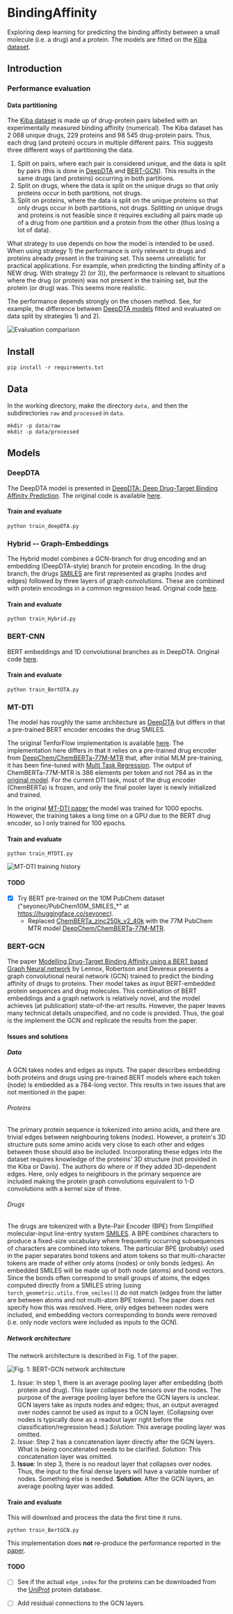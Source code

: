 # BindingAffinity
Exploring deep learning for predicting the binding affinity between a small molecule (i.e. a drug) and a protein. The models are fitted on the [Kiba dataset](https://pubs.acs.org/doi/10.1021/ci400709d).

## Introduction

### Performance evaluation

#### Data partitioning
The [Kiba dataset](https://pubs.acs.org/doi/10.1021/ci400709d) is made up of drug-protein pairs labelled with an experimentally measured binding affinity (numerical). The Kiba dataset has 2 068 unique drugs, 229 proteins and 98 545 drug-protein pairs. Thus, each drug (and protein) occurs in multiple different pairs. This suggests three different ways of partitioning the data. 

 1) Split on pairs, where each pair is considered unique, and the data is split by pairs (this is done in [DeepDTA](https://arxiv.org/abs/1801.10193) and [BERT-GCN](https://openreview.net/pdf?id=Zqf6RGp5lqf)). This results in the same drugs (and proteins) occurring in both partitions. 
 2) Split on drugs, where the data is split on the unique drugs so that only proteins occur in both partitions, not drugs. 
 3) Split on proteins, where the data is split on the unique proteins so that only drugs occur in both partitions, not drugs. Splitting on unique drugs and proteins is not feasible since it requires excluding all pairs made up of a drug from one partition and a protein from the other (thus losing a lot of data).

What strategy to use depends on how the model is intended to be used. When using strategy 1) the performance is only relevant to drugs and proteins already present in the training set. This seems unrealistic for practical applications. For example, when predicting the binding affinity of a NEW drug. With strategy 2) (or 3)), the performance is relevant to situations where the drug (or protein) was not present in the training set, but the protein (or drug) was. This seems more realistic.

The performance depends strongly on the chosen method. See, for example, the difference between [DeepDTA models](https://arxiv.org/abs/1801.10193) fitted and evaluated on data split by strategies 1) and 2).

![Evaluation comparison](fig/history_comparision_DeepDTA.png)

## Install
```termial
pip install -r requirements.txt
```

## Data
In the working directory, make the directory `data,` and then the subdirectories `raw` and `processed` in `data`.
```terminal
mkdir -p data/raw
mkdir -p data/processed
```

## Models

### DeepDTA
The DeepDTA model is presented in [DeepDTA: Deep Drug-Target Binding Affinity Prediction](https://arxiv.org/abs/1801.10193). The original code is available [here](https://github.com/hkmztrk/DeepDTA).

#### Train and evaluate
```terminal
python train_deepDTA.py
```
### Hybrid -- Graph-Embeddings
The Hybrid model combines a GCN-branch for drug encoding and an embedding (DeepDTA-style) branch for protein encoding. In the drug branch, the drugs [SMILES](https://en.wikipedia.org/wiki/Simplified_molecular-input_line-entry_system) are first represented as graphs (nodes and edges) followed by three layers of graph convolutions. These are combined with protein encodings in a common regression head. Original code [here](https://github.com/kalleknast/BindingAffinity).

#### Train and evaluate
```terminal
python train_Hybrid.py
```

### BERT-CNN
BERT embeddings and 1D convolutional branches as in DeepDTA. Original code [here](https://github.com/kalleknast/BindingAffinity). 

#### Train and evaluate
```terminal
python train_BertDTA.py
```

### MT-DTI
The model has roughly the same architecture as [DeepDTA](https://github.com/hkmztrk/DeepDTA) but differs in that a pre-trained BERT encoder encodes the drug SMILES.

The original TenforFlow implementation is available [here](https://github.com/deargen/mt-dti). The implementation here differs in that it relies on a pre-trained drug encoder from [DeepChem/ChemBERTa-77M-MTR](https://huggingface.co/DeepChem) that, after initial MLM pre-training, it has been fine-tuned with [Multi Task Regression](https://arxiv.org/abs/2209.01712). The output of ChemBERTa-77M-MTR is 386 elements per token and not 784 as in the [original model](https://github.com/deargen/mt-dti). For the current DTI task, most of the drug encoder (ChemBERTa) is frozen, and only the final pooler layer is newly initialized and trained.

In the original [MT-DTI paper](https://arxiv.org/abs/1908.06760) the model was trained for 1000 epochs. However, the training takes a long time on a GPU due to the BERT drug encoder, so I only trained for 100 epochs.

#### Train and evaluate
```terminal
python train_MTDTI.py
```

![MT-DTI training history](fig/training_history_MTDTI-zinc250k_epochs62.png)

#### TODO
- [x] Try BERT pre-trained on the 10M PubChem dataset ("seyonec/PubChem10M_SMILES_*" at https://huggingface.co/seyonec).
  - Replaced [ChemBERTa_zinc250k_v2_40k](https://huggingface.co/seyonec/ChemBERTa_zinc250k_v2_40k) with the 77M PubChem MTR model [DeepChem/ChemBERTa-77M-MTR](https://huggingface.co/DeepChem).

### BERT-GCN
The paper [Modelling Drug-Target Binding Affinity using a BERT based Graph Neural network](https://openreview.net/pdf?id=Zqf6RGp5lqf) by Lennox, Robertson and Devereux presents a graph convolutional neural network (GCN) trained to predict the binding affinity of drugs to proteins. Their model takes as input BERT-embedded protein sequences and drug molecules. This combination of BERT embeddings and a graph network is relatively novel, and the model achieves (at publication) state-of-the-art results. However, the paper leaves many technical details unspecified, and no code is provided. Thus, the goal is the implement the GCN and replicate the results from the paper.

#### Issues and solutions

##### Data
A GCN takes nodes and edges as inputs. The paper describes embedding both proteins and drugs using pre-trained BERT models where each token (node) is embedded as a 784-long vector. This results in two issues that are not mentioned in the paper.

###### Proteins

The primary protein sequence is tokenized into amino acids, and there are trivial edges between neighbouring tokens (nodes). However, a protein's 3D structure puts some amino acids very close to each other and edges between those should also be included. Incorporating these edges into the dataset requires knowledge of the proteins' 3D structure (not provided in the Kiba or Davis). The authors do where or if they added 3D-dependent edges. Here, only edges to neighbours in the primary sequence are included making the protein graph convolutions equivalent to 1-D convolutions with a kernel size of three.

###### Drugs

The drugs are tokenized with a Byte-Pair Encoder (BPE) from Simplified molecular-input line-entry system [SMILES](https://en.wikipedia.org/wiki/Simplified_molecular-input_line-entry_system). A BPE combines characters to produce a fixed-size vocabulary where frequently occurring subsequences of characters are combined into tokens. The particular BPE (probably) used in the paper separates bond tokens and atom tokens so that multi-character tokens are made of either only atoms (nodes) or only bonds (edges). An embedded SMILES will be made up of both node (atoms) and bond vectors. Since the bonds often correspond to small groups of atoms, the edges computed directly from a SMILES string (using `torch_geometric.utils.from_smiles()`) do not match (edges from the latter are between atoms and not multi-atom BPE tokens). The paper does not specify how this was resolved. Here, only edges between nodes were included, and embedding vectors corresponding to bonds were removed (i.e. only node vectors were included as inputs to the GCN).

##### Network architecture
The network architecture is described in Fig. 1 of the paper.

![Fig. 1: BERT-GCN network architecture](fig/Graph-BERT-1.png)

 1. *Issue*: In step 1, there is an average pooling layer after embedding (both protein and drug). This layer collapses the tensors over the nodes. The purpose of the average pooling layer before the GCN layers is unclear. GCN layers take as inputs nodes and edges; thus, an output averaged over nodes cannot be used as input to a GCN layer. (Collapsing over nodes is typically done as a readout layer right before the classification/regression head.) *Solution*: This average pooling layer was omitted.
 2. *Issue*: Step 2 has a concatenation layer directly after the GCN layers. What is being concatenated needs to be clarified. *Solution*: This concatenation layer was omitted.
3. **Issue**: In step 3, there is no readout layer that collapses over nodes. Thus, the input to the final dense layers will have a variable number of nodes. Something else is needed. **Solution**: After the GCN layers, an average pooling layer was added.
 

#### Train and evaluate
This will download and process the data the first time it runs.
```terminal
python train_BertGCN.py
```
This implementation does **not** re-produce the performance reported in the [paper](https://openreview.net/pdf?id=Zqf6RGp5lqf).

#### TODO
 - [ ] See if the actual `edge_index` for the proteins can be downloaded from the [UniProt](https://www.uniprot.org/) protein database.
 - [ ] Add residual connections to the GCN layers.

